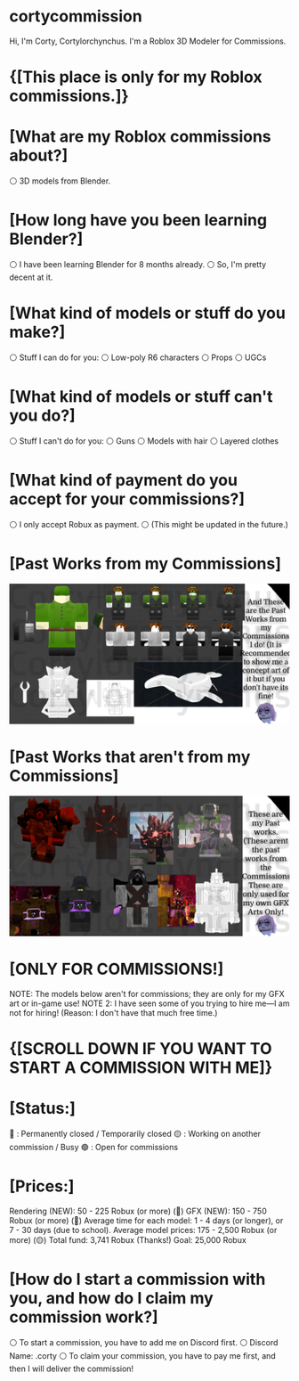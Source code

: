 # cortycommission
Hi, I'm Corty, Cortylorchynchus.
I'm a Roblox 3D Modeler for Commissions.

 # {[This place is only for my Roblox commissions.]}

 # [What are my Roblox commissions about?]
⚪ 3D models from Blender.

 #  [How long have you been learning Blender?]
⚪ I have been learning Blender for 8 months already.
⚪ So, I'm pretty decent at it.

 # [What kind of models or stuff do you make?]
⚪ Stuff I can do for you:
⚪ Low-poly R6 characters
⚪ Props
⚪ UGCs

 # [What kind of models or stuff can't you do?]
⚪ Stuff I can't do for you:
⚪ Guns
⚪ Models with hair
⚪ Layered clothes

 # [What kind of payment do you accept for your commissions?]
⚪ I only accept Robux as payment.
⚪ (This might be updated in the future.)

# [Past Works from my Commissions]

![alt text](https://github.com/Cortylorchynchus/cortycommission/blob/main/PastWorksFromMyCommissions.png?raw=true)

# [Past Works that aren't from my Commissions]

![alt text](https://github.com/Cortylorchynchus/cortycommission/blob/main/PastWorksNotFromMyCommissions.png?raw=true)

# [ONLY FOR COMMISSIONS!]
NOTE: The models below aren't for commissions; they are only for my GFX art or in-game use!
NOTE 2: I have seen some of you trying to hire me—I am not for hiring! (Reason: I don't have that much free time.)

# {[SCROLL DOWN IF YOU WANT TO START A COMMISSION WITH ME]}
# [Status:]
🔴 : Permanently closed / Temporarily closed
🟡 : Working on another commission / Busy
🟢 : Open for commissions

# [Prices:]
Rendering (NEW): 50 - 225 Robux (or more) (🔴)
GFX (NEW): 150 - 750 Robux (or more) (🔴)
Average time for each model: 1 - 4 days (or longer), or 7 - 30 days (due to school).
Average model prices: 175 - 2,500 Robux (or more) (🟡)
Total fund: 3,741 Robux (Thanks!)
Goal: 25,000 Robux

 # [How do I start a commission with you, and how do I claim my commission work?]
⚪ To start a commission, you have to add me on Discord first.
⚪ Discord Name: .corty
⚪ To claim your commission, you have to pay me first, and then I will deliver the commission!
